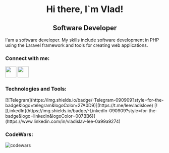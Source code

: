 <h1 align="center">Hi there,  I`m Vlad!</h1>
<h2 align="center"> Software Developer </h2>

I'am a software developer. My skills include software development in PHP using the Laravel framework and tools for creating web applications.
<br>

<h3 align="left">Connect with me:</h3>

<p align="left">
  <a href="https://www.linkedin.com/in/vladislav-lee-0a99a9274/" target="_blank"><img src="https://raw.githubusercontent.com/danielcranney/readme-generator/main/public/icons/socials/linkedin.svg" width="35" height="35" /></a>
  <a href="https://www.instagram.com/leevladislove/" target="_blank"><img
src="https://raw.githubusercontent.com/danielcranney/readme-generator/main/public/icons/socials/instagram.svg" width="35" height="35" /></a>
</p>

<h3 align="left">Technologies and Tools:</h3>

<p align="left">
 
</p>

<p align="left">
  [![Telegram](https://img.shields.io/badge/-Telegram-090909?style=for-the-badge&logo=telegram&logoColor=27A0D9)](https://t.me/leevladislove)
  [![LinkedIn](https://img.shields.io/badge/-LinkedIn-090909?style=for-the-badge&logo=linkedin&logoColor=007BB6)](https://www.linkedin.com/in/vladislav-lee-0a99a9274)
</p>

<h3 align="left">CodeWars:</h3>

![codewars](https://www.codewars.com/users/Leevladislove/badges/small)
